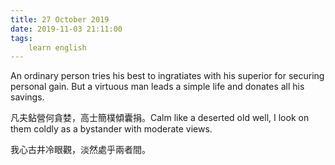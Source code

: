 ```yaml
---
title: 27 October 2019
date: 2019-11-03 21:11:00
tags:
    learn english
---
```

An ordinary person tries his best to
ingratiates with his superior for securing personal gain. But a virtuous man
leads a simple life and donates all his savings.

凡夫鉆營何貪婪，高士簡樸傾囊捐。Calm like a deserted old well, I look on them
coldly as a bystander with moderate views. 

我心古井冷眼觀，淡然處乎兩者間。